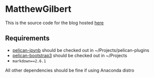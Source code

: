 # MatthewGilbert
This is the source code for the blog hosted [here](https://MatthewGilbert.github.io)

## Requirements
* [pelican-ipynb](https://github.com/danielfrg/pelican-ipynb)
should be checked out in ~/Projects/pelican-plugins
* [pelican-bootstrap3](https://github.com/DandyDev/pelican-bootstrap3)
should be checked out in ~/Projects
* `markdown==2.6.1`

All other dependencies should be fine if using Anaconda distro
